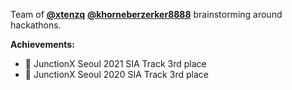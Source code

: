 <!--

**Here are some ideas to get you started:**

🙋‍♀️ A short introduction - what is your organization all about?
🌈 Contribution guidelines - how can the community get involved?
👩‍💻 Useful resources - where can the community find your docs? Is there anything else the community should know?
🍿 Fun facts - what does your team eat for breakfast?
🧙 Remember, you can do mighty things with the power of [Markdown](https://docs.github.com/github/writing-on-github/getting-started-with-writing-and-formatting-on-github/basic-writing-and-formatting-syntax)
-->
Team of **[@xtenzq](https://github.com/xtenzQ)** **[@khorneberzerker8888](https://github.com/khorneberzerker8888)** brainstorming around hackathons.

**Achievements:**
- 🥉 JunctionX Seoul 2021 SIA Track 3rd place
- 🥉 JunctionX Seoul 2020 SIA Track 3rd place
